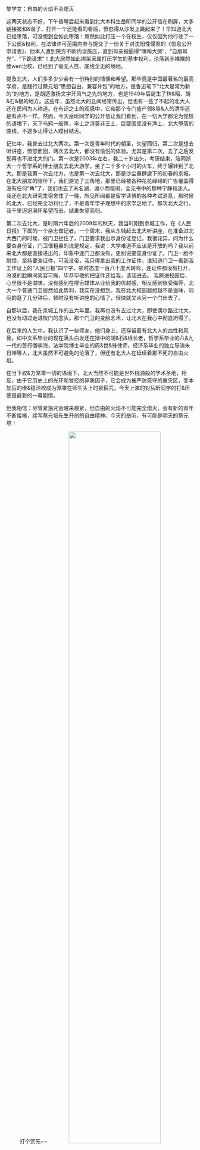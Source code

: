 黎学文：自由的火焰不会熄灭

这两天状态不好，下午昏睡后起来看到北大本科生岳昕同学的公开信在刷屏，大多链接被和&谐了，打开一个还能看的看后，愤怒得从沙发上跳起来了！早知道北大已经堕落，可没想到会如此堕落！竟然如此打压一个在校生，仅仅因为他行驶了一下公民&权利，在法律许可范围内参与提交了一份关于对沈阳性侵案的《信息公开申请表》，他本人遭到院方不断约谈施压，直到母亲被逼得“嚎啕大哭”、“自扇耳光”、“下跪请求”！北大居然如此绑架家属打压学生的基本权利，沦落到赤裸裸的维wen治校，已经到了毫无人性、底线全无的境地。

提及北大，人们多多少少会有一份特别的情愫和希望。那毕竟是中国最著名的最高学府，是践行过蔡元培“思想自由，兼容并包”的地方，是鲁迅笔下“北大是常为新的”的地方，是胡适激扬文字开风气之先的地方，也是1949年后诞生了林&昭、胡&石&根的地方。这些年，虽然北大的丑闻经常传出，但也有一些了不起的北大人还在民间为人称道。在有识之士的观感中，它和那个专门盛产领&导&人的清华还是有点不一样。然而，今天岳昕同学的公开信让我们看到，在一切大学都沦为党校的语境下，天下乌鸦一般黑，率土之滨莫非王土，巨婴国里没有净土，北大堕落的曲线，不遑多让得让人瞠目结舌。

记忆中，我曾去过北大两次。第一次是青年时代的朝圣，失望而归，第二次是想去听讲座，愤怒而回，两次去北大，都没有愉悦的体验。尤其是第二次，去了之后发誓再也不进北大的门。第一次是2003年左右，我二十岁出头，考研结束，陪同浙大一个哲学系的博士朋友去北大游学，坐了二十多个小时的火车，终于辗转到了北大。那是我第一次去北方，也是第一次去北大，那是沙尘暴肆虐下的初春的京城，在北大朋友的陪伴下，我们游览了三角地，那里已经被各种花花绿绿的广告覆盖得没有任何“角”了，我们也去了未名湖，湖小而喧闹，全无书中的那种宁静和迷人。我还在北大研究生宿舍住了一晚，所见所闻都是留学读博的各种考试消息，那时候的北大，已经完全功利化了，不是青年学子理想中的求学之地了。那次北大之行，我千里迢迢满怀希望而去，结果失望而归。

第二次去北大，是时隔六年后的2009年的秋天，我当时刚到京城工作，在《人民日报》下属的一个杂志做记者。一个周末，我从东城赶去北大听讲座，在准备进北大西门的时候，被门卫拦住了，门卫要求我出示身份证登记，我很诧异，问为什么要查身份证，门卫很粗暴的说是规定，我说：大学难道不应该是开放的吗？我以前来北大都是直接进出的，印象中连门卫都没有，更别说要查身份证了。门卫一脸不耐烦，坚持要查证件，可我没带，我只得拿出我的工作证件，谁知道门卫一看到我工作证上的“人民日报”四个字，顿时态度一百八十度大转弯，连证件都没有打开，冷漠的脸瞬间笑容可掬，毕恭毕敬的把证件还给我，请我进去。
我跨进校园后，心里很不是滋味，没有感到在喉舌媒体从业给我的优越感，相反感到很受侮辱，北大一个普通门卫居然如此势利，我实在没想到。我在北大校园越想越不是滋味，闷闷的逛了几分钟后，顿时没有听讲座的心情了，很快就又从另一个门出去了。

自那以后，我在京城工作的五六年里，我再也没有去过北大，即使偶尔路过北大，也没有动过走进校门的念头。那个门卫的变脸艺术，让北大在我心中彻底坍塌了。

在后来的人生中，我认识了一些师友，他们身上，还存留着有北大人的血性和风骨。如中文系毕业的现在满头白发还在狱中的胡&石&根长老，哲学系毕业的八&九一代的苦行僧李海，法学院博士毕业的周&世&锋律师，经济系毕业的独立导演朱日坤等人，北大虽然不可避免的沦落了，但还有北大人在延续着那不死的自由火焰。

在当下权&力笼罩一切的语境下，北大当然不可能是世外桃源般的学术圣地，相反，由于它历史上的光环和曾经的异质因子，它会成为被严防死守的重灾区，变本加厉的维&稳治校成为笼罩在师生头上的紧箍咒，今天上演的对岳昕同学的打&压便是最新的一幕剧情。

但我相信：尽管紧箍咒会越来越紧，但自由的火焰不可能完全熄灭，会有新的青年不断接棒，续写蔡元培先生开创的自由精神。今天的岳昕，有可能是明天的蔡元培！



<center>
打个赏先~~
<img src="https://img-blog.csdn.net/20180423183113819" width="70%" height="70%" />
</center>
